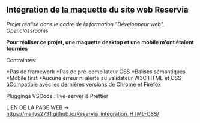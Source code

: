## Intégration de la maquette du site web Reservia

*Projet réalisé dans le cadre de la formation "Développeur web", Openclassrooms*

**Pour réaliser ce projet, une maquette desktop et une mobile m'ont étaient fournies**

Contraintes:

*Pas de framework
*Pas de pré-compilateur CSS
*Balises sémantiques
*Mobile first
*Aucune erreur ni alerte au validateur W3C HTML et CSS
ùCompatible avec les dernières versions de Chrome et Firefox

Pluggings VSCode : live-server & Prettier

LIEN DE LA PAGE WEB -> https://mailys2731.github.io/Reservia_integration_HTML-CSS/
